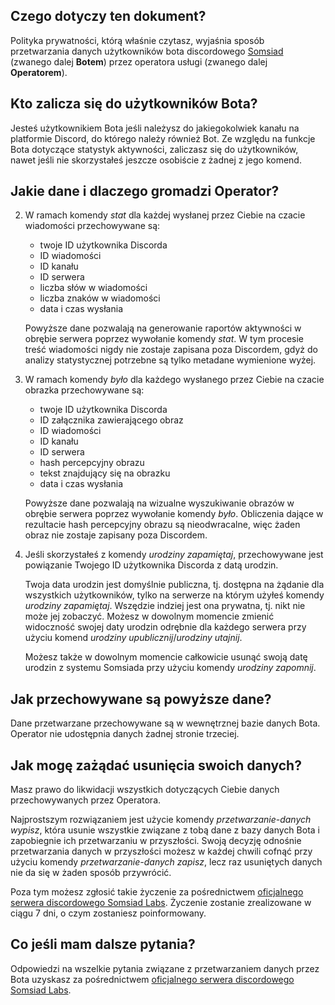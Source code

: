 ## Czego dotyczy ten dokument?

Polityka prywatności, którą właśnie czytasz, wyjaśnia sposób przetwarzania danych użytkowników bota discordowego [Somsiad](https://somsiad.net) (zwanego dalej **Botem**) przez operatora usługi (zwanego dalej **Operatorem**).

## Kto zalicza się do użytkowników Bota?

Jesteś użytkownikiem Bota jeśli należysz do jakiegokolwiek kanału na platformie Discord, do którego należy również Bot.
Ze względu na funkcje Bota dotyczące statystyk aktywności, zaliczasz się do użytkowników, nawet jeśli nie skorzystałeś jeszcze osobiście z żadnej z jego komend.

## Jakie dane i dlaczego gromadzi Operator?

2. W ramach komendy _stat_ dla każdej wysłanej przez Ciebie na czacie wiadomości przechowywane są:

    - twoje ID użytkownika Discorda
    - ID wiadomości
    - ID kanału
    - ID serwera
    - liczba słów w wiadomości
    - liczba znaków w wiadomości
    - data i czas wysłania

    Powyższe dane pozwalają na generowanie raportów aktywności w obrębie serwera poprzez wywołanie komendy _stat_.
    W tym procesie treść wiadomości nigdy nie zostaje zapisana poza Discordem, gdyż do analizy statystycznej potrzebne są tylko metadane wymienione wyżej.

1. W ramach komendy _było_ dla każdego wysłanego przez Ciebie na czacie obrazka przechowywane są:

    - twoje ID użytkownika Discorda
    - ID załącznika zawierającego obraz
    - ID wiadomości
    - ID kanału
    - ID serwera
    - hash percepcyjny obrazu
    - tekst znajdujący się na obrazku
    - data i czas wysłania

    Powyższe dane pozwalają na wizualne wyszukiwanie obrazów w obrębie serwera poprzez wywołanie komendy _było_.
    Obliczenia dające w rezultacie hash percepcyjny obrazu są nieodwracalne, więc żaden obraz nie zostaje zapisany poza Discordem.

1. Jeśli skorzystałeś z komendy _urodziny zapamiętaj_, przechowywane jest powiązanie Twojego ID użytkownika Discorda z datą urodzin.

    Twoja data urodzin jest domyślnie publiczna, tj. dostępna na żądanie dla wszystkich użytkowników, tylko na serwerze na którym użyłeś komendy _urodziny zapamiętaj_. Wszędzie indziej jest ona prywatna, tj. nikt nie może jej zobaczyć. Możesz w dowolnym momencie zmienić widoczność swojej daty urodzin odrębnie dla każdego serwera przy użyciu komend _urodziny upublicznij_/_urodziny utajnij_.

    Możesz także w dowolnym momencie całkowicie usunąć swoją datę urodzin z systemu Somsiada przy użyciu komendy _urodziny zapomnij_.

## Jak przechowywane są powyższe dane?

Dane przetwarzane przechowywane są w wewnętrznej bazie danych Bota. Operator nie udostępnia danych żadnej stronie trzeciej.

## Jak mogę zażądać usunięcia swoich danych?

Masz prawo do likwidacji wszystkich dotyczących Ciebie danych przechowywanych przez Operatora.

Najprostszym rozwiązaniem jest użycie komendy _przetwarzanie-danych wypisz_, która usunie wszystkie związane z tobą dane z bazy danych Bota i zapobiegnie ich przetwarzaniu w przyszłości. Swoją decyzję odnośnie przetwarzania danych w przyszłości możesz w każdej chwili cofnąć przy użyciu komendy _przetwarzanie-danych zapisz_, lecz raz usuniętych danych nie da się w żaden sposób przywrócić.

Poza tym możesz zgłosić takie życzenie za pośrednictwem [oficjalnego serwera discordowego Somsiad Labs](http://discord.gg/xRCpDs7). Życzenie zostanie zrealizowane w ciągu 7 dni, o czym zostaniesz poinformowany.

## Co jeśli mam dalsze pytania?

Odpowiedzi na wszelkie pytania związane z przetwarzaniem danych przez Bota uzyskasz za pośrednictwem [oficjalnego serwera discordowego Somsiad Labs](http://discord.gg/xRCpDs7).
